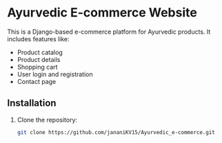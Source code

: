 # Ayurvedic E-commerce Website

This is a Django-based e-commerce platform for Ayurvedic products. It includes features like:
- Product catalog
- Product details
- Shopping cart
- User login and registration
- Contact page

## Installation

1. Clone the repository:
   ```bash
   git clone https://github.com/jananiKV15/Ayurvedic_e-commerce.git
